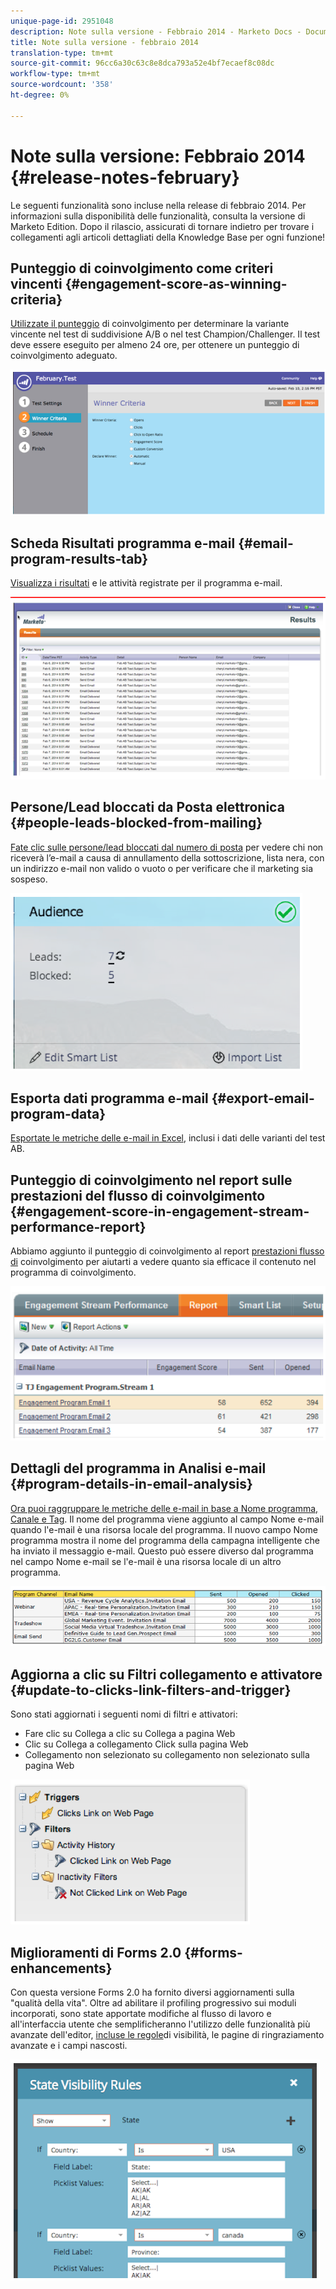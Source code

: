 ```yaml
---
unique-page-id: 2951048
description: Note sulla versione - Febbraio 2014 - Marketo Docs - Documentazione prodotto
title: Note sulla versione - febbraio 2014
translation-type: tm+mt
source-git-commit: 96cc6a30c63c8e8dca793a52e4bf7ecaef8c08dc
workflow-type: tm+mt
source-wordcount: '358'
ht-degree: 0%

---
```



# Note sulla versione: Febbraio 2014 {#release-notes-february}

Le seguenti funzionalità sono incluse nella release di febbraio 2014. Per informazioni sulla disponibilità delle funzionalità, consulta la versione di Marketo Edition. Dopo il rilascio, assicurati di tornare indietro per trovare i collegamenti agli articoli dettagliati della Knowledge Base per ogni funzione!

## Punteggio di coinvolgimento come criteri vincenti {#engagement-score-as-winning-criteria}

[Utilizzate il punteggio](../../product-docs/email-marketing/email-programs/email-program-actions/email-test-a-b-test/define-the-a-b-test-winner-criteria.md) di coinvolgimento per determinare la variante vincente nel test di suddivisione A/B o nel test Champion/Challenger. Il test deve essere eseguito per almeno 24 ore, per ottenere un punteggio di coinvolgimento adeguato.

![](assets/image2014-9-22-10-3a46-3a49.png)

## Scheda Risultati programma e-mail {#email-program-results-tab}

[Visualizza i risultati](../../product-docs/email-marketing/email-programs/email-program-data/view-email-program-results.md) e le attività registrate per il programma e-mail.

![](assets/image2014-9-22-10-3a47-3a19.png)

## Persone/Lead bloccati da Posta elettronica {#people-leads-blocked-from-mailing}

[Fate clic sulle persone/lead bloccati dal numero di posta](../../product-docs/email-marketing/email-programs/managing-people-in-email-programs/define-an-audience-with-a-smart-list.md) per vedere chi non riceverà l’e-mail a causa di annullamento della sottoscrizione, lista nera, con un indirizzo e-mail non valido o vuoto o per verificare che il marketing sia sospeso.

![](assets/image2014-9-22-10-3a47-3a42.png)

## Esporta dati programma e-mail {#export-email-program-data}

[Esportate le metriche delle e-mail in Excel](../../product-docs/email-marketing/email-programs/email-program-data/export-email-program-dashboard-to-excel.md), inclusi i dati delle varianti del test AB.

## Punteggio di coinvolgimento nel report sulle prestazioni del flusso di coinvolgimento {#engagement-score-in-engagement-stream-performance-report}

Abbiamo aggiunto il punteggio di coinvolgimento al report [prestazioni flusso di](../../product-docs/email-marketing/drip-nurturing/reports-and-notifications/engagement-stream-performance-report.md) coinvolgimento per aiutarti a vedere quanto sia efficace il contenuto nel programma di coinvolgimento.

![](assets/image2014-9-22-10-3a50-3a36.png)

## Dettagli del programma in Analisi e-mail {#program-details-in-email-analysis}

[Ora puoi raggruppare le metriche delle e-mail in base a Nome programma, Canale e Tag](../../product-docs/reporting/revenue-cycle-analytics/email-analysis/build-an-email-analysis-report-that-shows-program-information.md). Il nome del programma viene aggiunto al campo Nome e-mail quando l&#39;e-mail è una risorsa locale del programma. Il nuovo campo Nome programma mostra il nome del programma della campagna intelligente che ha inviato il messaggio e-mail. Questo può essere diverso dal programma nel campo Nome e-mail se l&#39;e-mail è una risorsa locale di un altro programma.

![](assets/image2014-9-22-10-3a50-3a57.png)

## Aggiorna a clic su Filtri collegamento e attivatore {#update-to-clicks-link-filters-and-trigger}

Sono stati aggiornati i seguenti nomi di filtri e attivatori:

* Fare clic su Collega a clic su Collega a pagina Web
* Clic su Collega a collegamento Click sulla pagina Web
* Collegamento non selezionato su collegamento non selezionato sulla pagina Web

![](assets/image2014-9-22-10-3a51-3a31.png)

## Miglioramenti di Forms 2.0 {#forms-enhancements}

Con questa versione Forms 2.0 ha fornito diversi aggiornamenti sulla &quot;qualità della vita&quot;. Oltre ad abilitare il profiling progressivo sui moduli incorporati, sono state apportate modifiche al flusso di lavoro e all&#39;interfaccia utente che semplificheranno l&#39;utilizzo delle funzionalità più avanzate dell&#39;editor, [incluse le regole](../../product-docs/demand-generation/forms/form-fields/dynamically-toggle-visibility-of-a-form-field.md)di visibilità, le pagine di ringraziamento avanzate e i campi nascosti.

![](assets/image2014-9-22-10-3a51-3a54.png)

